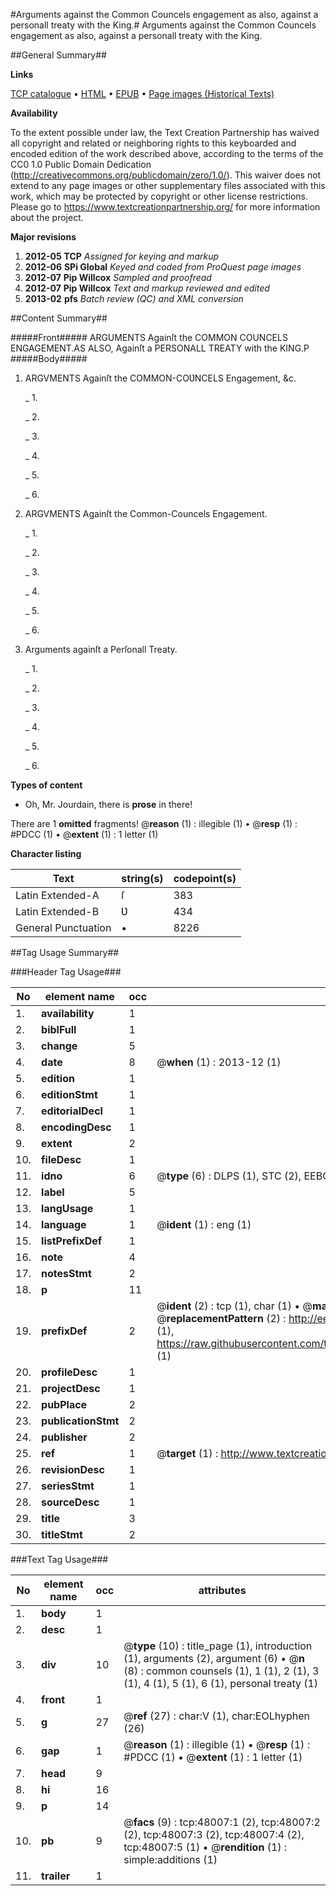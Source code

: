 #Arguments against the Common Councels engagement as also, against a personall treaty with the King.#
Arguments against the Common Councels engagement as also, against a personall treaty with the King.

##General Summary##

**Links**

[TCP catalogue](http://www.ota.ox.ac.uk/tcp/)  • 
[HTML](http://tei.it.ox.ac.uk/tcp/Texts-HTML/free/A25/A25781.html)  • 
[EPUB](http://tei.it.ox.ac.uk/tcp/Texts-EPUB/free/A25/A25781.epub) • 
[Page images (Historical Texts)](https://historicaltexts.jisc.ac.uk/eebo-11658296e)

**Availability**

To the extent possible under law, the Text Creation Partnership has waived all copyright and related or neighboring rights to this keyboarded and encoded edition of the work described above, according to the terms of the CC0 1.0 Public Domain Dedication (http://creativecommons.org/publicdomain/zero/1.0/). This waiver does not extend to any page images or other supplementary files associated with this work, which may be protected by copyright or other license restrictions. Please go to https://www.textcreationpartnership.org/ for more information about the project.

**Major revisions**

1. __2012-05__ __TCP__ *Assigned for keying and markup*
1. __2012-06__ __SPi Global__ *Keyed and coded from ProQuest page images*
1. __2012-07__ __Pip Willcox__ *Sampled and proofread*
1. __2012-07__ __Pip Willcox__ *Text and markup reviewed and edited*
1. __2013-02__ __pfs__ *Batch review (QC) and XML conversion*

##Content Summary##

#####Front#####
ARGUMENTS Againſt the COMMON COUNCELS ENGAGEMENT.AS ALSO, Againſt a PERSONALL TREATY with the KING.P
#####Body#####

1. ARGVMENTS Againſt the COMMON-COƲNCELS Engagement, &c.

    _ 1.

    _ 2.

    _ 3.

    _ 4.

    _ 5.

    _ 6.

1. ARGVMENTS Againſt the Common-Councels Engagement.

    _ 1.

    _ 2.

    _ 3.

    _ 4.

    _ 5.

    _ 6.

1. Arguments againſt a Perſonall Treaty.

    _ 1.

    _ 2.

    _ 3.

    _ 4.

    _ 5.

    _ 6.

**Types of content**

  * Oh, Mr. Jourdain, there is **prose** in there!

There are 1 **omitted** fragments! 
 @__reason__ (1) : illegible (1)  •  @__resp__ (1) : #PDCC (1)  •  @__extent__ (1) : 1 letter (1)

**Character listing**


|Text|string(s)|codepoint(s)|
|---|---|---|
|Latin Extended-A|ſ|383|
|Latin Extended-B|Ʋ|434|
|General Punctuation|•|8226|

##Tag Usage Summary##

###Header Tag Usage###

|No|element name|occ|attributes|
|---|---|---|---|
|1.|__availability__|1||
|2.|__biblFull__|1||
|3.|__change__|5||
|4.|__date__|8| @__when__ (1) : 2013-12 (1)|
|5.|__edition__|1||
|6.|__editionStmt__|1||
|7.|__editorialDecl__|1||
|8.|__encodingDesc__|1||
|9.|__extent__|2||
|10.|__fileDesc__|1||
|11.|__idno__|6| @__type__ (6) : DLPS (1), STC (2), EEBO-CITATION (1), OCLC (1), VID (1)|
|12.|__label__|5||
|13.|__langUsage__|1||
|14.|__language__|1| @__ident__ (1) : eng (1)|
|15.|__listPrefixDef__|1||
|16.|__note__|4||
|17.|__notesStmt__|2||
|18.|__p__|11||
|19.|__prefixDef__|2| @__ident__ (2) : tcp (1), char (1)  •  @__matchPattern__ (2) : ([0-9\-]+):([0-9IVX]+) (1), (.+) (1)  •  @__replacementPattern__ (2) : http://eebo.chadwyck.com/downloadtiff?vid=$1&page=$2 (1), https://raw.githubusercontent.com/textcreationpartnership/Texts/master/tcpchars.xml#$1 (1)|
|20.|__profileDesc__|1||
|21.|__projectDesc__|1||
|22.|__pubPlace__|2||
|23.|__publicationStmt__|2||
|24.|__publisher__|2||
|25.|__ref__|1| @__target__ (1) : http://www.textcreationpartnership.org/docs/. (1)|
|26.|__revisionDesc__|1||
|27.|__seriesStmt__|1||
|28.|__sourceDesc__|1||
|29.|__title__|3||
|30.|__titleStmt__|2||


###Text Tag Usage###

|No|element name|occ|attributes|
|---|---|---|---|
|1.|__body__|1||
|2.|__desc__|1||
|3.|__div__|10| @__type__ (10) : title_page (1), introduction (1), arguments (2), argument (6)  •  @__n__ (8) : common counsels (1), 1 (1), 2 (1), 3 (1), 4 (1), 5 (1), 6 (1), personal treaty (1)|
|4.|__front__|1||
|5.|__g__|27| @__ref__ (27) : char:V (1), char:EOLhyphen (26)|
|6.|__gap__|1| @__reason__ (1) : illegible (1)  •  @__resp__ (1) : #PDCC (1)  •  @__extent__ (1) : 1 letter (1)|
|7.|__head__|9||
|8.|__hi__|16||
|9.|__p__|14||
|10.|__pb__|9| @__facs__ (9) : tcp:48007:1 (2), tcp:48007:2 (2), tcp:48007:3 (2), tcp:48007:4 (2), tcp:48007:5 (1)  •  @__rendition__ (1) : simple:additions (1)|
|11.|__trailer__|1||
